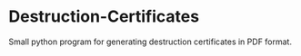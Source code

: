 # Destruction-Certificates
Small python program for generating destruction certificates in PDF format.
